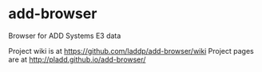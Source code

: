 add-browser
===========

Browser for ADD Systems E3 data


Project wiki is at https://github.com/laddp/add-browser/wiki
Project pages are at http://pladd.github.io/add-browser/
